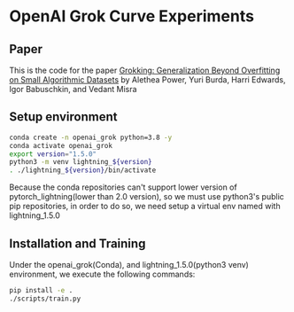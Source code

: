 # OpenAI Grok Curve Experiments

## Paper

This is the code for the paper [Grokking: Generalization Beyond Overfitting on Small Algorithmic Datasets](https://arxiv.org/abs/2201.02177) by Alethea Power, Yuri Burda, Harri Edwards, Igor Babuschkin, and Vedant Misra

## Setup environment

```bash
conda create -n openai_grok python=3.8 -y
conda activate openai_grok
export version="1.5.0"
python3 -m venv lightning_${version}
. ./lightning_${version}/bin/activate

```
Because the conda repositories can't support lower version of pytorch_lightning(lower than 2.0 version), so we must use python3's public pip repositories, in order to do so, we need setup a virtual env  named with lightning_1.5.0

## Installation and Training

Under the openai_grok(Conda), and lightning_1.5.0(python3 venv) environment, we execute the following commands:

```bash
pip install -e .
./scripts/train.py
```
